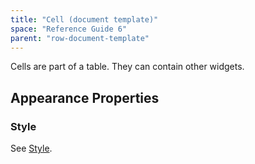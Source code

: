 ```yaml
---
title: "Cell (document template)"
space: "Reference Guide 6"
parent: "row-document-template"
---
```


Cells are part of a table. They can contain other widgets.

## Appearance Properties

### Style

See [Style](style).
